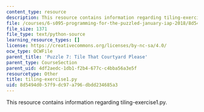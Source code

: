 ```yaml
---
content_type: resource
description: This resource contains information regarding tiling-exercise1.py.
file: /courses/6-s095-programming-for-the-puzzled-january-iap-2018/8d5494d057f9dc97a796dbdd234685a3_tiling-exercise1.py
file_size: 1371
file_type: text/python-source
learning_resource_types: []
license: https://creativecommons.org/licenses/by-nc-sa/4.0/
ocw_type: OCWFile
parent_title: 'Puzzle 7: Tile That Courtyard Please'
parent_type: CourseSection
parent_uid: 4df2aedc-1db1-f2b4-677c-c4bba56a3e5f
resourcetype: Other
title: tiling-exercise1.py
uid: 8d5494d0-57f9-dc97-a796-dbdd234685a3
---
```

This resource contains information regarding tiling-exercise1.py.